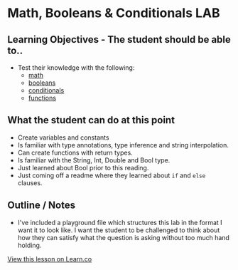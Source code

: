 # Math, Booleans & Conditionals LAB


## Learning Objectives - The student should be able to..

* Test their knowledge with the following:
	* [math](https://github.com/learn-co-curriculum/swift-math-readme)
	* [booleans](https://github.com/learn-co-curriculum/swift-booleans-readme)
	* [conditionals](https://github.com/learn-co-curriculum/swift-conditionals-readme)
	* [functions](https://github.com/learn-co-curriculum/swift-functionReturn-readme)
	



## What the student can do at this point 

* Create variables and constants
* Is familiar with type annotations, type inference and string interpolation.
* Can create functions with return types.
* Is familiar with the String, Int, Double and Bool type.
* Just learned about Bool prior to this reading.
* Just coming off a readme where they learned about `if` and `else` clauses.


## Outline / Notes

*  I've included a playground file which structures this lab in the format I want it to look like. I want the student to be challenged to think about how they can satisfy what the question is asking without too much hand holding.

<a href='https://learn.co/lessons/ConditionalLab' data-visibility='hidden'>View this lesson on Learn.co</a>
